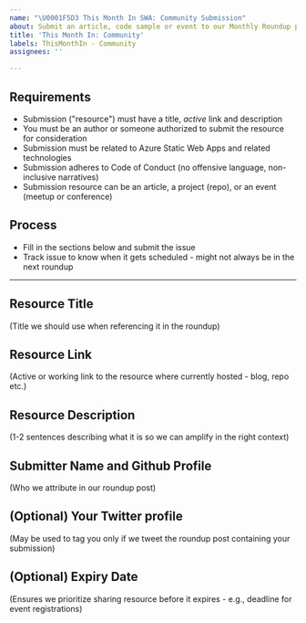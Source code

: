 ```yaml
---
name: "\U0001F5D3 This Month In SWA: Community Submission"
about: Submit an article, code sample or event to our Monthly Roundup post
title: 'This Month In: Community'
labels: ThisMonthIn - Community
assignees: ''

---
```


## Requirements
 * Submission ("resource") must have a title, _active_ link and description
 * You must be an author or someone authorized to submit the resource for consideration
 * Submission must be related to Azure Static Web Apps and related technologies
 * Submission adheres to Code of Conduct (no offensive language, non-inclusive narratives)
 * Submission resource can be an article, a project (repo), or an event (meetup or conference)

## Process
 * Fill in the sections below and submit the issue
 * Track issue to know when it gets scheduled - might not always be in the next roundup

---

## Resource Title
(Title we should use when referencing it in the roundup)

## Resource Link
(Active or working link to the resource where currently hosted - blog, repo etc.)

## Resource Description
(1-2 sentences describing what it is so we can amplify in the right context)

## Submitter Name and Github Profile
(Who we attribute in our roundup post)

## (Optional) Your Twitter profile
(May be used to tag you only if we tweet the roundup post containing your submission)

## (Optional) Expiry Date
(Ensures we prioritize sharing resource before it expires - e.g., deadline for event registrations)
